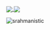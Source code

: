 <a href="https://github.com/Brainmantis07/Brainmantis07">
  <img align="center" src="https://github-readme-stats.vercel.app/api?username=Brainmantis07&show_icons=true&theme=dracula" />
</a>
<a href="https://github.com/Brainmantis07">
  <img align="center" src="https://github-readme-stats.vercel.app/api/top-langs/?username=Brainmantis07&show_icons=true&theme=dracula" />
</a>

<p><img align="center" src="https://github-readme-streak-stats.herokuapp.com/?user=Brainmantis07&theme=dark" alt="srahmanistic" /></p>


<!--
**Brainmantis07/Brainmantis07** is a ✨ _special_ ✨ repository because its `README.md` (this file) appears on your GitHub profile.

Here are some ideas to get you started:

- 🔭 I’m currently working on ...
- 🌱 I’m currently learning ...
- 👯 I’m looking to collaborate on ...
- 🤔 I’m looking for help with ...
- 💬 Ask me about ...
- 📫 How to reach me: ...
- 😄 Pronouns: ...
- ⚡ Fun fact: ...
-->
